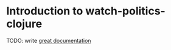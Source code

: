 # Introduction to watch-politics-clojure

TODO: write [great documentation](http://jacobian.org/writing/what-to-write/)
